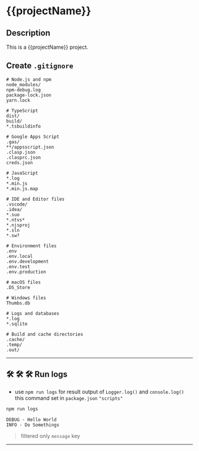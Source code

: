 # {{projectName}}  

## Description  
This is a {{projectName}} project.  


## Create `.gitignore`  
```gitignore
# Node.js and npm
node_modules/
npm-debug.log
package-lock.json
yarn.lock

# TypeScript
dist/
build/
*.tsbuildinfo

# Google Apps Script
.gas/
**/appsscript.json
.clasp.json
.clasprc.json
creds.json

# JavaScript
*.log
*.min.js
*.min.js.map

# IDE and Editor files
.vscode/
.idea/
*.suo
*.ntvs*
*.njsproj
*.sln
*.sw?

# Environment files
.env
.env.local
.env.development
.env.test
.env.production

# macOS files
.DS_Store

# Windows files
Thumbs.db

# Logs and databases
*.log
*.sqlite

# Build and cache directories
.cache/
.temp/
.out/

```  




---  

## 🛠️ 🛠️ 🛠️ Run logs  
- use `npm run logs` for result output of `Logger.log()` and `console.log()`  
this command set in `package.json` `"scripts"`
```bash
npm run logs
```  

`DEBUG - Hello World`  
`INFO - Do Somethings`  

> filtered only `message` key  
---   

